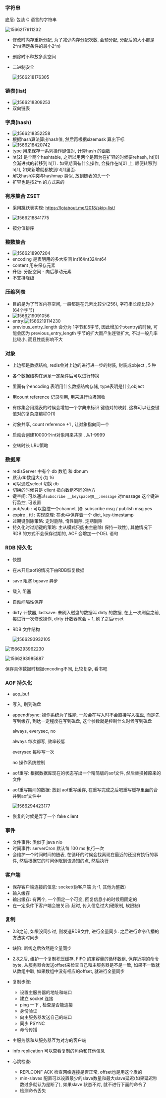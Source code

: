 ### 字符串

底层: 包装 C 语言的字符串

![1566217911232](redis.assets/1566217911232.png)

- 修改时内存重新分配, 为了减少内存分配次数, 会预分配, 分配后的大小都是 2^n(满足条件的最小2^n)
- 删除时不释放多余空间
- 二进制安全

  ![1566218176305](redis.assets/1566218176305.png)

### 链表(list)

- ![1566218309253](redis.assets/1566218309253.png)
- 双向链表

### 字典(hash)

- ![1566218352258](redis.assets/1566218352258.png)
- 根据hash算法算出hash值, 然后再根据sizemask 算出下标
- ![1566218420742](redis.assets/1566218420742.png)
- type 用来保存一系列操作键值对, 计算hash 的函数
- ht[2] 是个两个hashtable, 之所以用两个是因为在扩容的时候要rehash, ht[0] 会渐进式的转移到 h[1] . 如果期间有什么操作, 会操作在h[0] 上, 顺便转移到h[1], 如果新增就都放到ht[1]里面.
- 解决hash冲突与hashmap 类似, 放到链表的头一个
- 扩容也是按2^n 的方式来的

### 有序集合 ZSET

- 采用跳跃表实现: https://lotabout.me/2018/skip-list/
- ![1566218841775](redis.assets/1566218841775.png)



- 按分值排序

### 整数集合

- ![1566218907204](redis.assets/1566218907204.png)
- encoding 是表明用的多大空间 int16/int32/int64
- content 用来保存元素
- 升级: 分配空间 - 向后移动元素
- 不支持降级

### 压缩列表

- 目的是为了节省内存空间, 一般都是在元素比较少(256), 字符串长度比较小(64个字节)
- ![1566219091056](redis.assets/1566219091056.png)
- entry:![1566219114230](redis.assets/1566219114230.png)
- previous_entry_length 会分为 1字节和5字节, 因此增加个大entry的时候, 可能会因为 previous_entry_length 字节的扩大而产生连锁扩大, 不过一般几率比较小, 而且性能影响不大

### 对象

- 上边都是数据结构, redis会对上边的进行进一步的封装, 封装成object , 5 种

- 各个数据结构在满足一定条件后可以进行转换

- 里面有个encoding 表明用什么数据结构存储, type表明是什么object

- 用count reference 记录引用, 用来进行垃圾回收

- 有序集合用跳表的时候会增加一个字典来标识 键值对的映射, 这样可以让查键值对的复杂度编程O(1)

- 对象共享, count reference +1 , 让对象指向同一个

- 启动会创建10000个int对象用来共享 , 从1-9999

- 空转时长 LRU策略


### 数据库

- redisServer 中有个 db 数组 和 dbnum
- 默认db数组大小为 16 
- 可以通过select 切换 db
- 切换的时候只是 client 指向数组不同的地方
- 键空间: 可以通过``` subscribe __keyspace@0__:message ``` 对message 这个键进行监控, 可设置
- pub/sub : 可以监控一个channel, 如: subscribe msg / publish msg yes
- expire , ttl : 实现原理: 在db中保存着一个 dict, key-timestamp
- 过期键删除策略: 定时删除, 惰性删除, 定期删除
- 持久化时过期键的策略: 主从模式只能由主删除( 保持一致性), 其他情况下 RDB 的方式不会保存过期的, AOF 会增加一个DEL 语句

### RDB 持久化

- 快照

- 在未开启aof的情况下由RDB恢复数据

- save 阻塞  bgsave 异步

- 载入 阻塞

- 自动间隔性保存

- dirty 计数器, lastsave: 未刷入磁盘的数据叫 dirty 的数据, 在上一次刷盘之前, 每进行一次修改操作, dirty 计数器就会 + 1, 刷了之后reset

- RDB 文件结构

  ![1566293932105](redis.assets/1566293932105.png)

![1566293962230](redis.assets/1566293962230.png)

![1566293985887](redis.assets/1566293985887.png)

保存具体数据时根据encoding不同, 比较复杂, 看书吧



### AOF 持久化

- aop_buf

- 写入, 刷到磁盘

- appendfsync: 操作系统为了性能, 一般会在写入时不会直接写入磁盘, 而是先写到缓存, 到达一定程度在写到磁盘, 这个参数就是控制什么时候写到磁盘

  always, everysec, no

  always 每次都写, 效率较低

  everysec 每秒写一次

  no 操作系统控制

- aof重写: 根据数据库现在的状态写出一个精简版的aof文件, 然后替换掉原来的文件

- aof重写期间的数据: 放到 aof重写缓存, 在重写完成之后吧重写缓存里面的合并到aof文件中

  ![1566294423177](redis.assets/1566294423177.png)

- 恢复的时候是弄了一个 fake client

### 事件

- 文件事件: 类似于 java nio
- 时间事件: serverCron 默认每 100 ms 执行一次
- 会维护一个时间时间的链表, 在循环的时候会找离现在最近的还没有执行的事件, 然后根据它的时间休眠到该通知的点, 然后执行

### 客户端

- 保存客户端连接的信息: socket(伪客户端 为-1, 其他为整数) 
- 输入缓存
- 输出缓存: 有两个, 一个固定一个可变, 回复信息小的时候用固定的
- 在一定条件下客户端会被关闭: 超时, 传入信息过大(硬限制, 软限制)

### 复制

- 2.8之前, 如果没同步过, 则发送RDB文件, 进行全量同步. 之后进行命令传播的方法实时同步

- 缺陷: 断线之后依然是全量同步

- 2.8之后, 维护一个复制积压缓存, FIFO 的定容量的循环数组, 保存近期的命令byte, 从服务器会发送offset来检查自己和主服务器是不是一致, 如果不一致就从数组中取, 如果数组中没有相应的offset, 就进行全量同步

- 复制步骤: 

  - 设置主服务器的地址和端口
  - 建立 socket 连接
  - ping 一下 , 检查是否能连接
  - 身份验证
  - 向主服务器发送自己的端口
  - 同步 PSYNC
  - 命令传播

- 主服务器和从服务器互为对方的客户端

- info replication 可以查看复制的角色和其他信息

- 心跳检查: 

  - REPLCONF ACK 检查网络连接是否正常, offset也是用这个发的
  - min-slaves 配置可以设置最少的slave数量和最大slave延迟(如果延迟秒数过多就认为是断了), 如果slave 状态不对, 就不进行下面的命令了
  - 检测命令丢失

  